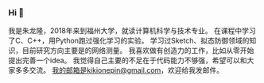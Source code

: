 ### Hi 👋
我是朱龙隆，2018年来到福州大学，就读计算机科学与技术专业。
在课程中学习了C、C++，用Python跑过强化学习的实验。
学习过Sketch、拟态防御领域的知识，目前研究方向主要是的网络测量。
我喜欢做有创造力的工作，比如从零开始提出完善一个idea。
我觉得自己主要的不足在于代码能力不够强，希望可以和大家多多交流。
我的邮箱是kikionepin@gmail.com，欢迎给我发邮件。
